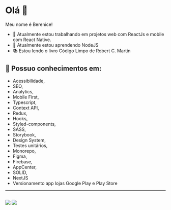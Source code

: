 # Olá 👋

Meu nome é Berenice!

- 🔭  Atualmente estou trabalhando em projetos web com ReactJs e mobile com React Native.
- 📜  Atualmente estou aprendendo NodeJS
- 📚  Estou lendo o livro Código Limpo de Robert C. Martin

## 🚀 Possuo conhecimentos em:
- Acessibilidade,
- SEO,
- Analytics,
- Mobile First,
- Typescript,      
- Context API,
- Redux,
- Hooks,
- Styled-components,
- SASS,
- Storybook,
- Design System,
- Testes unitários,
- Monorepo,
- Figma,
- Firebase,
- AppCenter,
- SOLID,
- NextJS
- Versionamento app lojas Google Play e Play Store
<hr />

##

<div> 
  <a href="https://www.linkedin.com/in/berenicequeiroz/" target="_blank"><img src="https://img.shields.io/badge/-LinkedIn-%230077B5?style=for-the-badge&logo=linkedin&logoColor=white" target="_blank"></a> 
 <a href="mailto:email@provedor.com.br" target="_blank"><img src="https://img.shields.io/badge/-Gmail-%23333?style=for-the-badge&logo=gmail&logoColor=white"></a>
</div>

##

